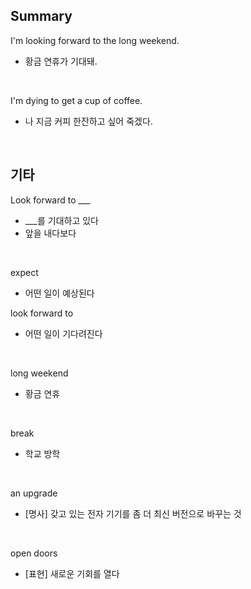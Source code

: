 ## Summary

I'm looking forward to the long weekend.
- 황금 연휴가 기대돼.

<br>

I'm dying to get a cup of coffee.
- 나 지금 커피 한잔하고 싶어 죽겠다.

<br>

## 기타

Look forward to ___
- ___를 기대하고 있다
- 앞을 내다보다

<br>

expect
- 어떤 일이 예상된다

look forward to
- 어떤 일이 기다려진다

<br>

long weekend
- 황금 연휴

<br>

break
- 학교 방학

<br>

an upgrade
- [명사] 갖고 있는 전자 기기를 좀 더 최신 버전으로 바꾸는 것

<br>

open doors
- [표현] 새로운 기회를 열다
